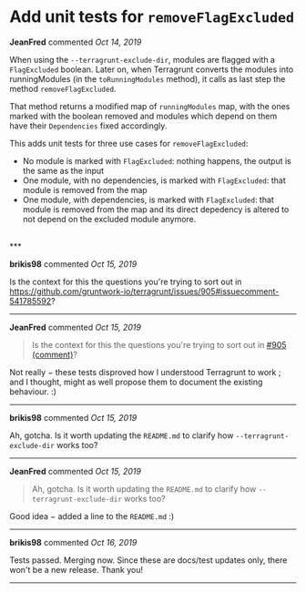 # Add unit tests for `removeFlagExcluded`

**JeanFred** commented *Oct 14, 2019*

When using the `--terragrunt-exclude-dir`, modules are flagged
with a `FlagExcluded` boolean. Later on, when Terragrunt converts
the modules into runningModules (in the `toRunningModules` method),
it calls as last step the method `removeFlagExcluded`.

That method returns a modified map of `runningModules` map,
with the ones marked with the boolean removed and modules
which depend on them have their `Dependencies` fixed accordingly.

This adds unit tests for three use cases for `removeFlagExcluded`:
 - No module is marked with `FlagExcluded`:
   nothing happens, the output is the same as the input
 - One module, with no dependencies, is marked with `FlagExcluded`:
   that module is removed from the map
 - One module, with dependencies, is marked with `FlagExcluded`:
   that module is removed from the map and its direct depedency
   is altered to not depend on the excluded module anymore.
<br />
***


**brikis98** commented *Oct 15, 2019*

Is the context for this the questions you're trying to sort out in https://github.com/gruntwork-io/terragrunt/issues/905#issuecomment-541785592?
***

**JeanFred** commented *Oct 15, 2019*

> Is the context for this the questions you're trying to sort out in [#905 (comment)](https://github.com/gruntwork-io/terragrunt/issues/905#issuecomment-541785592)?

Not really − these tests disproved how I understood Terragrunt to work ; and I thought, might as well propose them to document the existing behaviour. :)
***

**brikis98** commented *Oct 15, 2019*

Ah, gotcha. Is it worth updating the `README.md` to clarify how `--terragrunt-exclude-dir` works too?
***

**JeanFred** commented *Oct 15, 2019*

> Ah, gotcha. Is it worth updating the `README.md` to clarify how `--terragrunt-exclude-dir` works too?

Good idea − added a line to the `README.md` :)
***

**brikis98** commented *Oct 16, 2019*

Tests passed. Merging now. Since these are docs/test updates only, there won't be a new release. Thank you!
***

